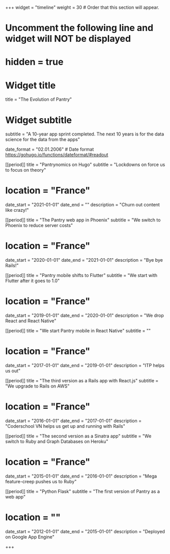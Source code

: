 +++
widget = "timeline"
weight = 30  # Order that this section will appear.

# Uncomment the following line and widget will NOT be displayed
# hidden = true

# Widget title
title = "The Evolution of Pantry"
# Widget subtitle
subtitle = "A 10-year app sprint completed. The next 10 years is for the data science for the data from the apps"

date_format = "02.01.2006" # Date format https://gohugo.io/functions/dateformat/#readout

[[period]]
  title = "Pantrynomics on Hugo"
  subtitle = "Lockdowns on force us to focus on theory"
  # location = "France"
  date_start = "2021-01-01"
  date_end = ""
  description = "Churn out content like crazy!"


[[period]]
  title = "The Pantry web app in Phoenix"
  subtitle = "We switch to Phoenix to reduce server costs"
  # location = "France"
  date_start = "2020-01-01"
  date_end = "2021-01-01"
  description = "Bye bye Rails!"

[[period]]
  title = "Pantry mobile shifts to Flutter"
  subtitle = "We start with Flutter after it goes to 1.0"
  # location = "France"
  date_start = "2019-01-01"
  date_end = "2020-01-01"
  description = "We drop React and React Native"

[[period]]
  title = "We start Pantry mobile in React Native"
  subtitle = ""
  # location = "France"
  date_start = "2017-01-01"
  date_end = "2019-01-01"
  description = "ITP helps us out"

[[period]]
  title = "The third version as a Rails app with React.js"
  subtitle = "We upgrade to Rails on AWS"
  # location = "France"
  date_start = "2016-01-01"
  date_end = "2017-01-01"
  description = "Coderschool VN helps us get up and running with Rails"

[[period]]
  title = "The second version as a Sinatra app"
  subtitle = "We switch to Ruby and Graph Databases on Heroku"
  # location = "France"
  date_start = "2015-01-01"
  date_end = "2016-01-01"
  description = "Mega feature-creep pushes us to Ruby"


[[period]]
  title = "Python Flask"
  subtitle = "The first version of Pantry as a web app"
  # location = ""
  date_start = "2012-01-01"
  date_end = "2015-01-01"
  description = "Deployed on Google App Engine"


+++